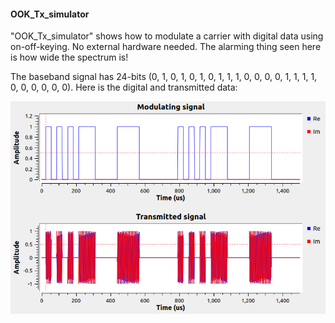 
#### OOK_Tx_simulator
"OOK_Tx_simulator" shows how to modulate a carrier with digital data using on-off-keying.  No external hardware needed.   The alarming thing seen here is how wide the spectrum is!  

The baseband signal has 24-bits (0, 1, 0, 1, 0, 1, 0, 1, 1, 1, 0, 0, 0, 0, 1, 1, 1, 1, 0, 0, 0, 0, 0, 0).  Here is the digital and transmitted data:

![Signals](https://github.com/michaelalex94536/GRCProjects/blob/main/Images/OOK_Tx_Simulator_Signals.png)


